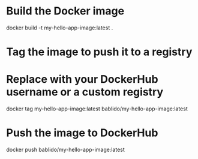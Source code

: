 # Build the Docker image
docker build -t my-hello-app-image:latest .

# Tag the image to push it to a registry
# Replace <your-dockerhub-username> with your DockerHub username or a custom registry
docker tag my-hello-app-image:latest bablido/my-hello-app-image:latest

# Push the image to DockerHub
docker push bablido/my-hello-app-image:latest
